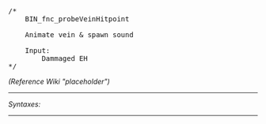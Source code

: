<pre>/*
	BIN_fnc_probeVeinHitpoint

	Animate vein & spawn sound

	Input:
		Dammaged EH
*/</pre>
*(Reference Wiki "placeholder")*


---
*Syntaxes:*

<!-- [] call `BIN_fnc_probeVeinHitpoint` -->

---
